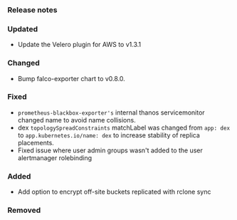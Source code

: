 ### Release notes

### Updated

- Update the Velero plugin for AWS to v1.3.1

### Changed

- Bump falco-exporter chart to v0.8.0.

### Fixed

- `prometheus-blackbox-exporter's` internal thanos servicemonitor changed name to avoid name collisions.
- dex `topologySpreadConstraints` matchLabel was changed from `app: dex` to `app.kubernetes.io/name: dex` to increase stability of replica placements.
- Fixed issue where user admin groups wasn't added to the user alertmanager rolebinding

### Added

- Add option to encrypt off-site buckets replicated with rclone sync

### Removed
